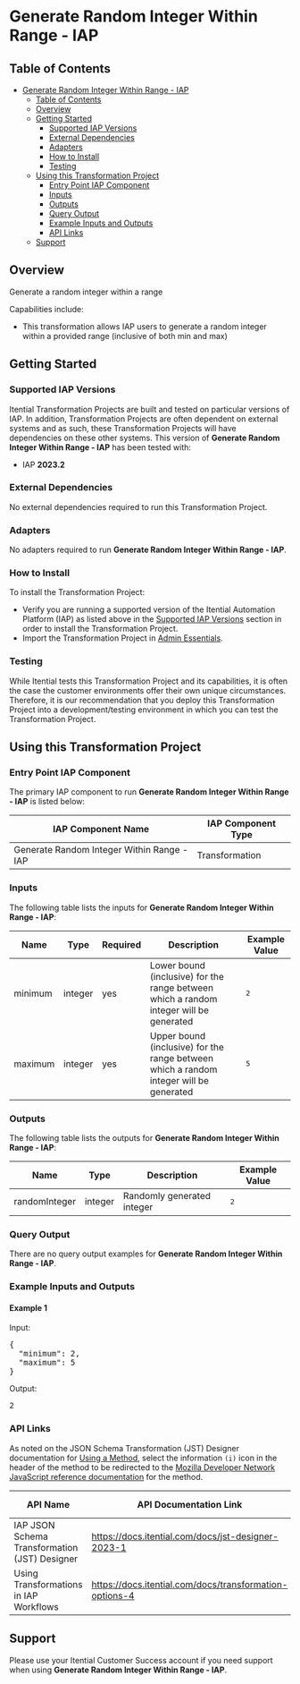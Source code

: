 # Generate Random Integer Within Range - IAP

## Table of Contents

- [Generate Random Integer Within Range - IAP](#generate-random-integer-within-range---iap)
  - [Table of Contents](#table-of-contents)
  - [Overview](#overview)
  - [Getting Started](#getting-started)
    - [Supported IAP Versions](#supported-iap-versions)
    - [External Dependencies](#external-dependencies)
    - [Adapters](#adapters)
    - [How to Install](#how-to-install)
    - [Testing](#testing)
  - [Using this Transformation Project](#using-this-transformation-project)
    - [Entry Point IAP Component](#entry-point-iap-component)
    - [Inputs](#inputs)
    - [Outputs](#outputs)
    - [Query Output](#query-output)
    - [Example Inputs and Outputs](#example-inputs-and-outputs)
    - [API Links](#api-links)
  - [Support](#support)

## Overview

Generate a random integer within a range

Capabilities include:
- This transformation allows IAP users to generate a random integer within a provided range (inclusive of both min and max)





## Getting Started

### Supported IAP Versions

Itential Transformation Projects are built and tested on particular versions of IAP. In addition, Transformation Projects are often dependent on external systems and as such, these Transformation Projects will have dependencies on these other systems. This version of **Generate Random Integer Within Range - IAP** has been tested with:


- IAP **2023.2**



### External Dependencies

No external dependencies required to run this Transformation Project.




### Adapters

No adapters required to run **Generate Random Integer Within Range - IAP**.


### How to Install

To install the Transformation Project:

- Verify you are running a supported version of the Itential Automation Platform (IAP) as listed above in the [Supported IAP Versions](#supported-iap-versions) section in order to install the Transformation Project.
- Import the Transformation Project in [Admin Essentials](https://docs.itential.com/docs/importing-pre-built-iap).

### Testing

While Itential tests this Transformation Project and its capabilities, it is often the case the customer environments offer their own unique circumstances. Therefore, it is our recommendation that you deploy this Transformation Project into a development/testing environment in which you can test the Transformation Project.

## Using this Transformation Project


### Entry Point IAP Component

The primary IAP component to run **Generate Random Integer Within Range - IAP** is listed below:

<table>
  <thead>
    <tr>
      <th>IAP Component Name</th>
      <th>IAP Component Type</th>
    </tr>
  </thead>
  <tbody>
      <td>Generate Random Integer Within Range - IAP</td>
      <td>Transformation</td>
    </tr>
  </tbody>
</table>

### Inputs

The following table lists the inputs for **Generate Random Integer Within Range - IAP**:

<table>
  <thead>
    <tr>
      <th>Name</th>
      <th>Type</th>
      <th>Required</th>
      <th>Description</th>
      <th>Example Value</th>
    </tr>
  </thead>
  <tbody>
    <tr>
      <td>minimum</td>
      <td>integer</td>
      <td>yes</td>
      <td>Lower bound (inclusive) for the range between which a random integer will be generated</td>
      <td><pre lang="json">2</pre></td>
    </tr>    <tr>
      <td>maximum</td>
      <td>integer</td>
      <td>yes</td>
      <td>Upper bound (inclusive) for the range between which a random integer will be generated</td>
      <td><pre lang="json">5</pre></td>
    </tr>
  </tbody>
</table>



### Outputs

The following table lists the outputs for **Generate Random Integer Within Range - IAP**:

<table>
  <thead>
    <tr>
      <th>Name</th>
      <th>Type</th>
      <th>Description</th>
      <th>Example Value</th>
    </tr>
  </thead>
  <tbody>
    <tr>
      <td>randomInteger</td>
      <td>integer</td>
      <td>Randomly generated integer</td>
      <td><pre lang="json">2</pre></td>
    </tr>
  </tbody>
</table>



### Query Output

There are no query output examples for **Generate Random Integer Within Range - IAP**.




### Example Inputs and Outputs

  
#### Example 1

    
Input:
<pre>{
  "minimum": 2,
  "maximum": 5
} </pre>

    
    
Output:
<pre>2 </pre>

    
  


### API Links
As noted on the JSON Schema Transformation (JST) Designer documentation for [Using a Method](https://docs.itential.com/docs/jst-designer-2023-1#using-a-method), select the information `(i)` icon in the header of the method to be redirected to the [Mozilla Developer Network JavaScript reference documentation](https://developer.mozilla.org/en-US/docs/Web/JavaScript/Reference) for the method. 

<table>
  <thead>
    <tr>
      <th>API Name</th>
      <th>API Documentation Link</th>
      <th>API Link Visibility</th>
    </tr>
  </thead>
  <tbody>
    <tr>
      <td>IAP JSON Schema Transformation (JST) Designer</td>
      <td><a href="https://docs.itential.com/docs/jst-designer-2023-1">https://docs.itential.com/docs/jst-designer-2023-1</a></td>
      <td>Public</td>
    </tr>    <tr>
      <td>Using Transformations in IAP Workflows</td>
      <td><a href="https://docs.itential.com/docs/transformation-options-4">https://docs.itential.com/docs/transformation-options-4</a></td>
      <td>Public</td>
    </tr>
  </tbody>
</table>


## Support

Please use your Itential Customer Success account if you need support when using **Generate Random Integer Within Range - IAP**.